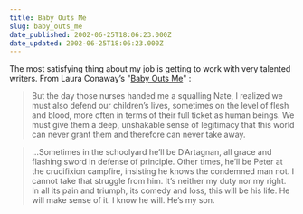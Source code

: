 ```yaml
---
title: Baby Outs Me
slug: baby_outs_me
date_published: 2002-06-25T18:06:23.000Z
date_updated: 2002-06-25T18:06:23.000Z
---
```


The most satisfying thing about my job is getting to work with very talented writers. From Laura Conaway’s "[Baby Outs Me](http://www.villagevoice.com/issues/0226/conaway.php)" :

> But the day those nurses handed me a squalling Nate, I realized we must also defend our children’s lives, sometimes on the level of flesh and blood, more often in terms of their full ticket as human beings. We must give them a deep, unshakable sense of legitimacy that this world can never grant them and therefore can never take away.

> …Sometimes in the schoolyard he’ll be D’Artagnan, all grace and flashing sword in defense of principle. Other times, he’ll be Peter at the crucifixion campfire, insisting he knows the condemned man not. I cannot take that struggle from him. It’s neither my duty nor my right. In all its pain and triumph, its comedy and loss, this will be his life. He will make sense of it. I know he will. He’s my son.
